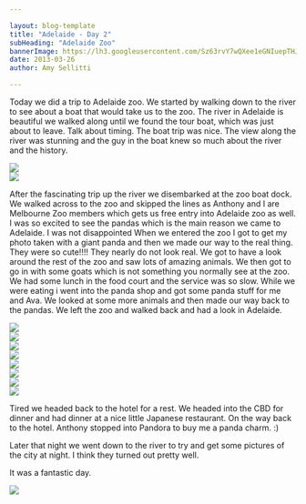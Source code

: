 ```yaml
---

layout: blog-template
title: "Adelaide - Day 2"
subHeading: "Adelaide Zoo"
bannerImage: https://lh3.googleusercontent.com/Sz63rvY7wQXee1eGNIuepTHJJD21PN2I8EHlle1WbnA6WmsvZM6mZPIrGYRM4j7Lk153QBSjjz9i8V9RV3rLRIMEOviGgPuiYelmDZJBbLIOKav-1SH7f2oX8yIANFl-Wl1Hx05iMA
date: 2013-03-26
author: Amy Sellitti

---
```

Today we did a trip to Adelaide zoo. We started by walking down to the river to see about a boat that would take us to the zoo. The river in Adelaide is beautiful we walked along until we found the tour boat, which was just about to leave. Talk about timing. The boat trip was nice. The view along the river was stunning and the guy in the boat knew so much about the river and the history. 

<div class="center-image"><img src="https://lh3.googleusercontent.com/YFq3AI0OxIcVowaLxQ1ZHzKK4Cbk6gJNL13f4h8NxrNdNWym-gw3FkUjDgJ9erOXxlf-rXujR2_-eGn_HteilVOdvDhlFk_ubnTUZ3BjIBuVCoGAHiXiOBz5ScYF7v3h2KqcR4N8lw" /></div>
<div class="center-image"><img src="https://lh3.googleusercontent.com/QqGGyPUnzM-I_hWRlQCv2ycWiBrXtvAReqjzTRcEhvwaoflxrES89eGif5qI1wZ2N3AMJOoDSYGra3JwN-e1AiU7dHo1MGsSl7REXnUaDfqSJBsrxgtpOTLwlEeQAIXWcdcHPkgYnA" /></div>

After the fascinating trip up the river we disembarked at the zoo boat dock. We walked across to the zoo and skipped the lines as Anthony and I are Melbourne Zoo members which gets us free entry into Adelaide zoo as well. I was so excited to see the pandas which is the main reason we came to Adelaide. I was not disappointed When we entered the zoo I got to get my photo taken with a giant panda and then we made our way to the real thing. They were so cute!!!! They nearly do not look real. We got to have a look around the rest of the zoo and saw lots of amazing animals. We then got to go in with some goats which is not something you normally see at the zoo. We had some lunch in the food court and the service was so slow. While we were eating i went into the panda shop and got some panda stuff for me and Ava. We looked at some more animals and then made our way back to the pandas. We left the zoo and walked back and had a look in Adelaide. 

<div class="center-image"><img src="https://lh3.googleusercontent.com/0TGnL5YfkXkYmjZ8M-NJ8cvug8bKkRk6O01Xt3-mPnAgkZui9veBaJzY3r4K3bKJHGGJBfaTaRzjP3GWxZgoLmzYaa0G_7dI07oaF-ELClmlWarzy-ISy5RPOkktxYIY06pTN4EUYg" /></div>
<div class="center-image"><img src="https://lh3.googleusercontent.com/Npas_nXEOIQ45TFqwvCiT-i12Pu6aQx8u9H9xlk4AinKNkxIUy9OfBJexu_PskzUX8PZneJG1Eii65qJNIgTU5vjrXygiq4eaurvY2QjIWYRD_ycuyIZrS4Y-7nx6-9V29JFyPXo2Q" /></div>
<div class="center-image"><img src="https://lh3.googleusercontent.com/fAjHoixKKPbWJb4_HZtwfj8C8McNPVORF1fgwCBfJuA0x2f-qKl4qcZobmUozX2NC9ekAohICY8mvhCj9_5EzAVrjFDrsqV7TKDbO9VDQdH5mPHdORhHjuG6UmmNK4SdrkYA2LhYFA" /></div>
<div class="center-image"><img src="https://lh3.googleusercontent.com/iGPULCPTihNCfXB4a-GynjQBUo1NhrMzNxy-KiOEz_4WniIvKUAtP1PVn7pOG2-l-xwK-pDa7OMo3OdRMey9YhVCz_GMCcEWivj1R6VemZT6vePMPKCk4DyMbngW0dQOrNSUg8kkSA" /></div>
<div class="center-image"><img src="https://lh3.googleusercontent.com/uRpuQ3BoIHDDP_oYubvR4YDwhRAAqHC8QHwHuL1kRU6BmRu-hVfYAqsZFZkeLDcudWz4KOko5bCP3mkFSm_rnXEkgTXJJVF61SwW4ChthzK2cLYtgF65PM_tW2Tw5WePgN1wLb7muA" /></div>
<div class="center-image"><img src="https://lh3.googleusercontent.com/7z1HAGYcwNGuXajksm7Q-mihKKXiN5Dl9aBvCeVYMAMnes-zsw_XYgYfwHHNeDquab-ZQ8BJbw7rrjqVYcRQd8qPht2zFOHnUnROxoHzaSh3Gfz6N190MyI_3t2dAUru3QOZeZWpqQ" /></div>
<div class="center-image"><img src="https://lh3.googleusercontent.com/icDFpdjVbnyDBMMiPtWx7gWDItH_5M9WWwx_3U98rmyj3Bs_UMgMsnXzxVFeWivQmstno3Ygv6TFiP01d2_83dC4ZPyYpwzUPgB2QolVDSpqnbLHcbNq-wgBVRGKUUWDWbCpkcibKg" /></div>
<div class="center-image"><img src="https://lh3.googleusercontent.com/x8_ko99NwVtldPseZDEJzwUTPtrkSaiYW2eZmjsQeaa86wH--EIkCPTULDgyWyHxMiBCjwow6M6oyMUJgXOkCZSJM8WGC2eXQfoNX2XVnKTsjFTcnJnLVu5lPsyymq_FKYO8MM0pFA" /></div>

Tired we  headed back to the hotel for a rest. We headed into the CBD for dinner and had dinner at a nice little Japanese restaurant. On the way back to the hotel. Anthony stopped into Pandora to buy me a panda charm. :)

Later that night we went down to the river to try and get some pictures of the city at night. I think they turned out pretty well.

It was a fantastic day.

<div class="center-image"><img src="https://lh3.googleusercontent.com/Bn4RRLFcnF4uavtDJH3_GSQ7KXzLVHUvBUTpzNR_QOJ5KmyhGM9bCVGZofxMAJ28Vu7nhVLeLh9wmNxNvsUlCBBzyA6nIQgeZmemCopYojLAEtSG9GGp0L9-pPK2tZG1_F0gqiNW0Q" /></div>
